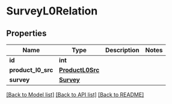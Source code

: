 # SurveyL0Relation

## Properties
Name | Type | Description | Notes
------------ | ------------- | ------------- | -------------
**id** | **int** |  | 
**product_l0_src** | [**ProductL0Src**](ProductL0Src.md) |  | 
**survey** | [**Survey**](Survey.md) |  | 

[[Back to Model list]](../README.md#documentation-for-models) [[Back to API list]](../README.md#documentation-for-api-endpoints) [[Back to README]](../README.md)


